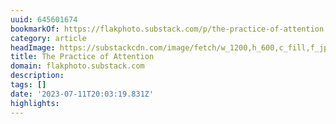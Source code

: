 ```yaml
---
uuid: 645601674
bookmarkOf: https://flakphoto.substack.com/p/the-practice-of-attention
category: article
headImage: https://substackcdn.com/image/fetch/w_1200,h_600,c_fill,f_jpg,q_auto:good,fl_progressive:steep,g_auto/https%3A%2F%2Fsubstack-post-media.s3.amazonaws.com%2Fpublic%2Fimages%2F4ae3d4ef-baa2-49eb-8b7f-a896547950fc_5000x3997.jpeg
title: The Practice of Attention
domain: flakphoto.substack.com
description:
tags: []
date: '2023-07-11T20:03:19.831Z'
highlights:
---
```




